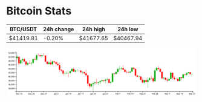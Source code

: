# Bitcoin Stats

BTC/USDT|24h change|24h high|24h low|
|---|---|---|---|
|$41419.81|-0.20%|$41677.65|$40467.94|

<img src="./chart.svg">
